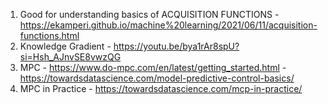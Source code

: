 1. Good for understanding basics of ACQUISITION FUNCTIONS - https://ekamperi.github.io/machine%20learning/2021/06/11/acquisition-functions.html
2. Knowledge Gradient - https://youtu.be/bya1rAr8spU?si=Hsh_AJnvSE8vwzQG
3. MPC - https://www.do-mpc.com/en/latest/getting_started.html
       - https://towardsdatascience.com/model-predictive-control-basics/
4. MPC in Practice - https://towardsdatascience.com/mcp-in-practice/


